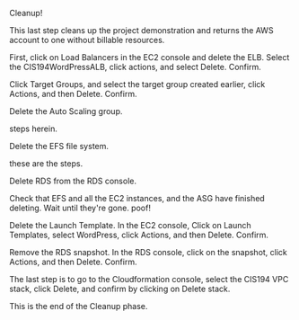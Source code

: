 Cleanup!

This last step cleans up the project demonstration and returns the AWS account to one without billable resources.

First, click on Load Balancers in the EC2 console and delete the ELB. Select the CIS194WordPressALB, click actions, and select Delete. Confirm.

Click Target Groups, and select the target group created earlier, click Actions, and then Delete. Confirm.

Delete the Auto Scaling group.

steps herein.

Delete the EFS file system.

these are the steps.

Delete RDS from the RDS console.

Check that EFS and all the EC2 instances, and the ASG have finished deleting. Wait until they're gone. poof!

Delete the Launch Template. In the EC2 console, Click on Launch Templates, select WordPress, click Actions, and then Delete. Confirm.

Remove the RDS snapshot. In the RDS console, click on the snapshot, click Actions, and then Delete. Confirm.

The last step is to go to the Cloudformation console, select the CIS194 VPC stack, click Delete, and confirm by clicking on Delete stack.

This is the end of the Cleanup phase.
